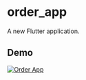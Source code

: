 # order_app

A new Flutter application.

## Demo
[![Order App](http://img.youtube.com/vi/HNbBR7qBntc/0.jpg)](http://www.youtube.com/watch?v=HNbBR7qBntc "Order App")


